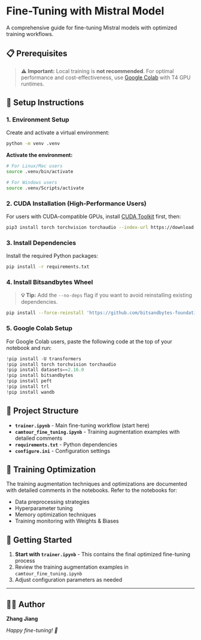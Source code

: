 # Fine-Tuning with Mistral Model

A comprehensive guide for fine-tuning Mistral models with optimized training workflows.

## 📋 Prerequisites

> **⚠️ Important:** Local training is **not recommended**. For optimal performance and cost-effectiveness, use [Google Colab](https://colab.google/) with T4 GPU runtimes.

## 🚀 Setup Instructions

### 1. Environment Setup

Create and activate a virtual environment:

```bash
python -m venv .venv
```

**Activate the environment:**
```bash
# For Linux/Mac users
source .venv/bin/activate

# For Windows users
source .venv/Scripts/activate
```

### 2. CUDA Installation (High-Performance Users)

For users with CUDA-compatible GPUs, install [CUDA Toolkit](https://developer.nvidia.com/cuda-toolkit) first, then:

```bash
pip3 install torch torchvision torchaudio --index-url https://download.pytorch.org/whl/cu118
```

### 3. Install Dependencies

Install the required Python packages:

```bash
pip install -r requirements.txt
```

### 4. Install Bitsandbytes Wheel

> **💡 Tip:** Add the `--no-deps` flag if you want to avoid reinstalling existing dependencies.

```bash
pip install --force-reinstall 'https://github.com/bitsandbytes-foundation/bitsandbytes/releases/download/continuous-release_multi-backend-refactor/bitsandbytes-0.44.1.dev0-py3-none-win_amd64.whl'
```

### 5. Google Colab Setup

For Google Colab users, paste the following code at the top of your notebook and run:

```python
!pip install -U transformers
!pip install torch torchvision torchaudio
!pip install datasets==2.16.0
!pip install bitsandbytes
!pip install peft
!pip install trl
!pip install wandb
```

## 📂 Project Structure

- **`trainer.ipynb`** - Main fine-tuning workflow (start here)
- **`camtour_fine_tuning.ipynb`** - Training augmentation examples with detailed comments
- **`requirements.txt`** - Python dependencies
- **`configure.ini`** - Configuration settings

## 🔧 Training Optimization

The training augmentation techniques and optimizations are documented with detailed comments in the notebooks. Refer to the notebooks for:

- Data preprocessing strategies
- Hyperparameter tuning
- Memory optimization techniques
- Training monitoring with Weights & Biases

## 🎯 Getting Started

1. **Start with `trainer.ipynb`** - This contains the final optimized fine-tuning process
2. Review the training augmentation examples in `camtour_fine_tuning.ipynb`
3. Adjust configuration parameters as needed

---

## 👨‍💻 Author

**Zhang Jiang**

*Happy fine-tuning! 🚀*
